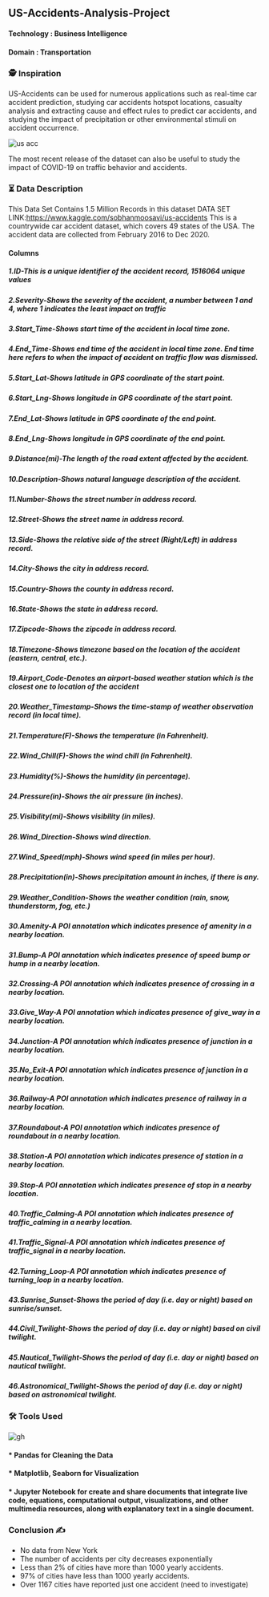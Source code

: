 ## US-Accidents-Analysis-Project

#### Technology : Business Intelligence
#### Domain     : Transportation
### 🕵 Inspiration
US-Accidents can be used for numerous applications such as real-time car accident prediction, studying car accidents hotspot locations, casualty analysis and extracting cause and effect rules to predict car accidents, and studying the impact of precipitation or other environmental stimuli on accident occurrence. 

![us acc](https://user-images.githubusercontent.com/79318960/143535268-17e1309f-78c8-4927-bb31-80d525eac339.png)


The most recent release of the dataset can also be useful to study the impact of COVID-19 on traffic behavior and accidents.

### ⏳ Data Description
This Data Set Contains 1.5 Million Records in this dataset
DATA SET LINK:https://www.kaggle.com/sobhanmoosavi/us-accidents
This is a countrywide car accident dataset, which covers 49 states of the USA. The accident data are collected from February 2016 to Dec 2020.
#### Columns

##### 1.ID-This is a unique identifier of the accident record, 1516064 unique values
##### 2.Severity-Shows the severity of the accident, a number between 1 and 4, where 1 indicates the least impact on traffic
##### 3.Start_Time-Shows start time of the accident in local time zone.
##### 4.End_Time-Shows end time of the accident in local time zone. End time here refers to when the impact of accident on traffic flow was dismissed.
##### 5.Start_Lat-Shows latitude in GPS coordinate of the start point.
##### 6.Start_Lng-Shows longitude in GPS coordinate of the start point.
##### 7.End_Lat-Shows latitude in GPS coordinate of the end point.
##### 8.End_Lng-Shows longitude in GPS coordinate of the end point.
##### 9.Distance(mi)-The length of the road extent affected by the accident.
##### 10.Description-Shows natural language description of the accident.
##### 11.Number-Shows the street number in address record.
##### 12.Street-Shows the street name in address record.
##### 13.Side-Shows the relative side of the street (Right/Left) in address record.
##### 14.City-Shows the city in address record.
##### 15.Country-Shows the county in address record.
##### 16.State-Shows the state in address record.
##### 17.Zipcode-Shows the zipcode in address record.
##### 18.Timezone-Shows timezone based on the location of the accident (eastern, central, etc.).
##### 19.Airport_Code-Denotes an airport-based weather station which is the closest one to location of the accident
##### 20.Weather_Timestamp-Shows the time-stamp of weather observation record (in local time).
##### 21.Temperature(F)-Shows the temperature (in Fahrenheit).
##### 22.Wind_Chill(F)-Shows the wind chill (in Fahrenheit).
##### 23.Humidity(%)-Shows the humidity (in percentage).
##### 24.Pressure(in)-Shows the air pressure (in inches).
##### 25.Visibility(mi)-Shows visibility (in miles).
##### 26.Wind_Direction-Shows wind direction.
##### 27.Wind_Speed(mph)-Shows wind speed (in miles per hour).
##### 28.Precipitation(in)-Shows precipitation amount in inches, if there is any.
##### 29.Weather_Condition-Shows the weather condition (rain, snow, thunderstorm, fog, etc.)
##### 30.Amenity-A POI annotation which indicates presence of amenity in a nearby location.
##### 31.Bump-A POI annotation which indicates presence of speed bump or hump in a nearby location.
##### 32.Crossing-A POI annotation which indicates presence of crossing in a nearby location.
##### 33.Give_Way-A POI annotation which indicates presence of give_way in a nearby location.
##### 34.Junction-A POI annotation which indicates presence of junction in a nearby location.
##### 35.No_Exit-A POI annotation which indicates presence of junction in a nearby location.
##### 36.Railway-A POI annotation which indicates presence of railway in a nearby location.
##### 37.Roundabout-A POI annotation which indicates presence of roundabout in a nearby location.
##### 38.Station-A POI annotation which indicates presence of station in a nearby location.
##### 39.Stop-A POI annotation which indicates presence of stop in a nearby location.
##### 40.Traffic_Calming-A POI annotation which indicates presence of traffic_calming in a nearby location.
##### 41.Traffic_Signal-A POI annotation which indicates presence of traffic_signal in a nearby location.
##### 42.Turning_Loop-A POI annotation which indicates presence of turning_loop in a nearby location.
##### 43.Sunrise_Sunset-Shows the period of day (i.e. day or night) based on sunrise/sunset.
##### 44.Civil_Twilight-Shows the period of day (i.e. day or night) based on civil twilight.
##### 45.Nautical_Twilight-Shows the period of day (i.e. day or night) based on nautical twilight.
##### 46.Astronomical_Twilight-Shows the period of day (i.e. day or night) based on astronomical twilight.

### 🛠 Tools Used

![gh](https://user-images.githubusercontent.com/79318960/143535805-a972b31b-a03a-4379-998d-0f1f3387a6a2.png)

#### * Pandas for Cleaning the Data
#### * Matplotlib, Seaborn for Visualization
#### * Jupyter Notebook for create and share documents that integrate live code, equations, computational output, visualizations, and other multimedia resources, along with explanatory text in a single document.

### Conclusion ✍️
* No data from New York
* The number of accidents per city decreases exponentially
* Less than 2% of cities have more than 1000 yearly accidents.
* 97% of cities have less than 1000 yearly accidents.
* Over 1167 cities have reported just one accident (need to investigate)
